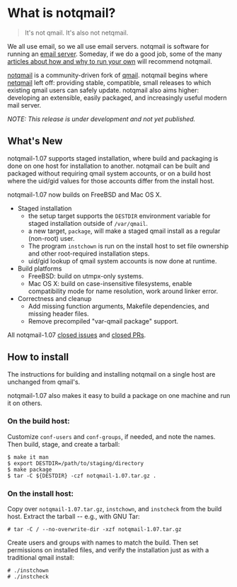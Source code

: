# What is notqmail?

> It's not qmail. It's also not netqmail.

We all use email, so we all use email servers. notqmail is software for running an [email server](https://en.wikipedia.org/wiki/Message_transfer_agent). Someday, if we do a good job, some of the many [articles about how and why to run your own](https://arstechnica.com/information-technology/2014/02/how-to-run-your-own-e-mail-server-with-your-own-domain-part-1/) will recommend notqmail.

[notqmail](http://notqmail.org) is a community-driven fork of [qmail](https://cr.yp.to/qmail.html). notqmail begins where [netqmail](http://netqmail.org) left off: providing stable, compatible, small releases to which existing qmail users can safely update. notqmail also aims higher: developing an extensible, easily packaged, and increasingly useful modern mail server.

_NOTE: This release is under development and not yet published._

## What's New

notqmail-1.07 supports staged installation, where build and packaging is done on one host for installation to another.  notqmail can be built and packaged without requiring qmail system accounts, or on a build host where the uid/gid values for those accounts differ from the install host.

notqmail-1.07 now builds on FreeBSD and Mac OS X.

* Staged installation
    * the setup target supports the `DESTDIR` environment variable for staged installation outside of `/var/qmail`.
    * a new target, `package`, will make a staged qmail install as a regular (non-root) user.
    * The program `instchown` is run on the install host to set file ownership and other root-required installation steps.
    * uid/gid lookup of qmail system accounts is now done at runtime.  
* Build platforms
    * FreeBSD: build on utmpx-only systems.
    * Mac OS X: build on case-insensitive filesystems, enable compatibility mode for name resolution, work around linker error.
* Correctness and cleanup
    * Add missing function arguments, Makefile dependencies, and missing header files.
    * Remove precompiled "var-qmail package" support.

All notqmail-1.07 [closed issues](https://github.com/notqmail/notqmail/issues?q=is%3Aissue+is%3Aclosed+milestone%3A1.07) and [closed PRs](https://github.com/notqmail/notqmail/pulls?q=is%3Apr+is%3Aclosed+milestone%3A1.07).

## How to install

The instructions for building and installing notqmail on a single host are unchanged from qmail's.

notqmail-1.07 also makes it easy to build a package on one machine and run it on others.

### On the build host:

Customize `conf-users` and `conf-groups`, if needed, and note the names. Then build, stage, and create a tarball:

    $ make it man
    $ export DESTDIR=/path/to/staging/directory
    $ make package
    $ tar -C ${DESTDIR} -czf notqmail-1.07.tar.gz .


### On the install host:

Copy over `notqmail-1.07.tar.gz`, `instchown`, and `instcheck` from the build host. Extract the tarball -- e.g., with GNU Tar:

    # tar -C / --no-overwrite-dir -xzf notqmail-1.07.tar.gz

Create users and groups with names to match the build. Then set permissions on installed files, and verify the installation just as with a traditional qmail install:

    # ./instchown
    # ./instcheck